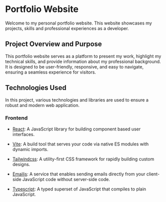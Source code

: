 # Portfolio Website

Welcome to my personal portfolio website. This website showcases my projects, skills and professional experiences as a developer.

## Project Overview and Purpose

This portfolio website serves as a platform to present my work, highlight my technical skills, and provide information about my professional background. It is designed to be user-friendly, responsive, and easy to navigate, ensuring a seamless experience for visitors.

## Technologies Used

In this project, various technologies and libraries are used to ensure a robust and modern web application.

### Frontend

- [React](https://www.npmjs.com/package/react): A JavaScript library for building component based user interfaces.

- [Vite](https://www.npmjs.com/package/vite): A build tool that serves your code via native ES modules with dynamic imports.

- [Tailwindcss](https://www.npmjs.com/package/tailwindcss): A utility-first CSS framework for rapidly building custom designs.

- [Emailjs](https://www.emailjs.com/): A service that enables sending emails directly from your client-side JavaScript code without server-side code.

- [Typescript](https://www.typescriptlang.org/): A typed superset of JavaScript that compiles to plain JavaScript.
